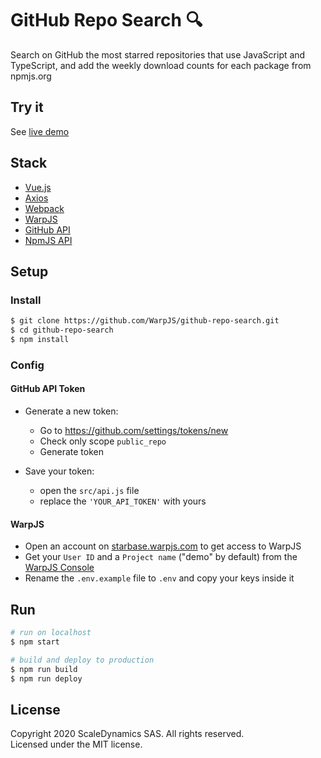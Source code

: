 # GitHub Repo Search 🔍

Search on GitHub the most starred repositories that use JavaScript and TypeScript, and add the weekly download counts for each package from npmjs.org

## Try it

See [live demo](https://warpjs-ctweqxljao20sm7xt3mbv7vst.storage.googleapis.com/index.html)

## Stack
 - [Vue.js](https://vuejs.org/)
 - [Axios](https://github.com/axios/axios)
 - [Webpack](https://webpack.js.org/)
 - [WarpJS](http://warpjs.com/)
 - [GitHub API](https://developer.github.com/v3/)
 - [NpmJS API](https://github.com/npm/registry/blob/master/docs/download-counts.md)

## Setup

### Install

```bash
$ git clone https://github.com/WarpJS/github-repo-search.git
$ cd github-repo-search
$ npm install
```

### Config

#### GitHub API Token

- Generate a new token:
  - Go to https://github.com/settings/tokens/new
  - Check only scope `public_repo`
  - Generate token

- Save your token:
  - open the `src/api.js` file 
  - replace the `'YOUR_API_TOKEN'` with yours

#### WarpJS

- Open an account on [starbase.warpjs.com](https://starbase.warpjs.com) to get access to WarpJS
- Get your `User ID` and a `Project name` ("demo" by default) from the [WarpJS Console](https://starbase.warpjs.com)
- Rename the `.env.example` file to `.env` and copy your keys inside it

## Run

```bash
# run on localhost
$ npm start

# build and deploy to production
$ npm run build
$ npm run deploy
```
 
## License

Copyright 2020 ScaleDynamics SAS. All rights reserved.  
Licensed under the MIT license.
